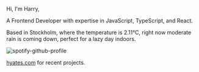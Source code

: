 Hi, I'm Harry,

A Frontend Developer with expertise in JavaScript, TypeScript, and React.

<!-- WEATHER_START -->
Based in Stockholm, where the temperature is 2.11°C, right now moderate rain is coming down, perfect for a lazy day indoors.
<!-- WEATHER_END -->

<p align="left">
  <a>
    <img src="https://spotify-github-profile.vercel.app/api/view?uid=bigbello&cover_image=true&theme=natemoo-re&show_offline=true&background_color=121212&interchange=false&bar_color=53b14f&bar_color_cover=false" alt="spotify-github-profile">
  </a>
</p>

[hyates.com](http://hyates.com) for recent projects.




